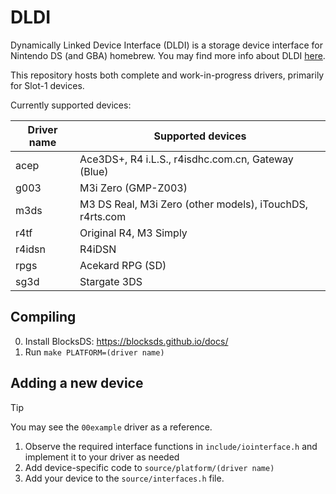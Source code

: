 # DLDI

Dynamically Linked Device Interface (DLDI) is a storage device interface for Nintendo DS (and GBA) homebrew. You may find more info about DLDI [here](https://www.chishm.com/DLDI/).

This repository hosts both complete and work-in-progress drivers, primarily for Slot-1 devices.

Currently supported devices:

| Driver name | Supported devices                                        |
| ----------- | -------------------------------------------------------- |
| acep        | Ace3DS+, R4 i.L.S., r4isdhc.com.cn, Gateway (Blue)       |
| g003        | M3i Zero (GMP-Z003)                                      |
| m3ds        | M3 DS Real, M3i Zero (other models), iTouchDS, r4rts.com |
| r4tf        | Original R4, M3 Simply                                   |
| r4idsn      | R4iDSN                                                   |
| rpgs        | Acekard RPG (SD)                                         |
| sg3d        | Stargate 3DS                                             |

## Compiling

0. Install BlocksDS: https://blocksds.github.io/docs/
1. Run `make PLATFORM=(driver name)`

## Adding a new device

> [!TIP]
> You may see the `00example` driver as a reference.

1. Observe the required interface functions in `include/iointerface.h` and implement it to your driver as needed
1. Add device-specific code to `source/platform/(driver name)`
1. Add your device to the `source/interfaces.h` file.
